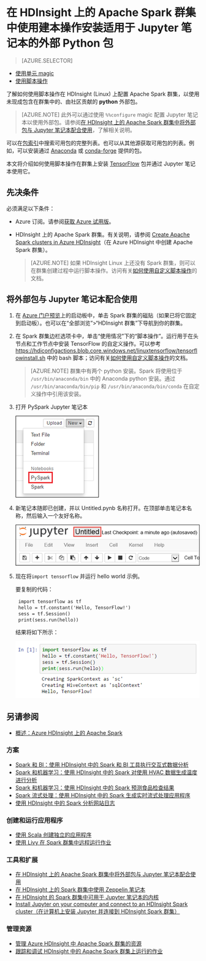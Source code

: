 <properties
    pageTitle="脚本操作：在 Azure HDInsight 上安装适用于 Jupyter 笔记本的 Python 包 | Azure"
    description="逐步说明如何配置可在 HDInsight Spark 群集中使用的 Jupyter 笔记本，以使用外部 python 包。"
    services="hdinsight"
    documentationcenter=""
    author="nitinme"
    manager="jhubbard"
    editor="cgronlun"
    tags="azure-portal" />
<tags
    ms.assetid="21978b71-eb53-480b-a3d1-c5d428a7eb5b"
    ms.service="hdinsight"
    ms.workload="big-data"
    ms.tgt_pltfrm="na"
    ms.devlang="na"
    ms.topic="article"
    ms.date="11/28/2016"
    wacn.date="03/24/2017"
    ms.author="nitinme" />  


# 在 HDInsight 上的 Apache Spark 群集中使用建本操作安装适用于 Jupyter 笔记本的外部 Python 包
> [AZURE.SELECTOR]
- [使用单元 magic](/documentation/articles/hdinsight-apache-spark-jupyter-notebook-use-external-packages/)
- [使用脚本操作](/documentation/articles/hdinsight-apache-spark-python-package-installation/)

了解如何使用脚本操作在 HDInsight (Linux) 上配置 Apache Spark 群集，以使用未现成包含在群集中的、由社区贡献的 **python** 外部包。

> [AZURE.NOTE]
此外可以通过使用 `%%configure` magic 配置 Jupyter 笔记本以使用外部包。请参阅[在 HDInsight 上的 Apache Spark 群集中将外部包与 Jupyter 笔记本配合使用](/documentation/articles/hdinsight-apache-spark-jupyter-notebook-use-external-packages/)，了解相关说明。
> 
> 

可以在[包索引](https://pypi.python.org/pypi)中搜索可用包的完整列表。也可以从其他源获取可用包的列表。例如，可以安装通过 [Anaconda](https://docs.continuum.io/anaconda/pkg-docs) 或 [conda-forge](https://conda-forge.github.io/feedstocks.html) 提供的包。

本文将介绍如何使用脚本操作在群集上安装 [TensorFlow](https://www.tensorflow.org/) 包并通过 Jupyter 笔记本使用它。

## 先决条件
必须满足以下条件：

* Azure 订阅。请参阅[获取 Azure 试用版](/pricing/1rmb-trial/)。
* HDInsight 上的 Apache Spark 群集。有关说明，请参阅 [Create Apache Spark clusters in Azure HDInsight](/documentation/articles/hdinsight-apache-spark-jupyter-spark-sql/)（在 Azure HDInsight 中创建 Apache Spark 群集）。

    > [AZURE.NOTE]
    如果 HDInsight Linux 上还没有 Spark 群集，则可以在群集创建过程中运行脚本操作。访问有关[如何使用自定义脚本操作](/documentation/articles/hdinsight-hadoop-customize-cluster-linux/)的文档。
    > 
    > 

## 将外部包与 Jupyter 笔记本配合使用

1. 在 [Azure 门户预览](https://portal.azure.cn/)上的启动板中，单击 Spark 群集的磁贴（如果已将它固定到启动板）。也可以在“全部浏览”>“HDInsight 群集”下导航到你的群集。

2. 在 Spark 群集边栏选项卡中，单击“使用情况”下的“脚本操作”。运行用于在头节点和工作节点中安装 TensorFlow 的自定义操作。可以参考 https://hdiconfigactions.blob.core.windows.net/linuxtensorflow/tensorflowinstall.sh 中的 bash 脚本；访问有关[如何使用自定义脚本操作](/documentation/articles/hdinsight-hadoop-customize-cluster-linux/)的文档。

    > [AZURE.NOTE]
    群集中有两个 python 安装。Spark 将使用位于 `/usr/bin/anaconda/bin` 中的 Anaconda python 安装。通过 `/usr/bin/anaconda/bin/pip` 和 `/usr/bin/anaconda/bin/conda` 在自定义操作中引用该安装。
    > 
    > 

3. 打开 PySpark Jupyter 笔记本

    ![创建新的 Jupyter 笔记本](./media/hdinsight-apache-spark-python-package-installation/hdispark.note.jupyter.createpysparknotebook.png "创建新的 Jupyter 笔记本")  


4. 新笔记本随即已创建，并以 Untitled.pynb 名称打开。在顶部单击笔记本名称，然后输入一个友好名称。

    ![提供笔记本的名称](./media/hdinsight-apache-spark-jupyter-notebook-use-external-packages/hdispark.note.jupyter.notebook.name.png "提供笔记本的名称")  


5. 现在将`import tensorflow` 并运行 hello world 示例。

    要复制的代码：

        import tensorflow as tf
        hello = tf.constant('Hello, TensorFlow!')
        sess = tf.Session()
        print(sess.run(hello))

    结果将如下所示：
	
    ![TensorFlow 代码执行](./media/hdinsight-apache-spark-python-package-installation/execution.png "执行 TensorFlow 代码")  


## <a name="seealso"></a>另请参阅
* [概述：Azure HDInsight 上的 Apache Spark](/documentation/articles/hdinsight-apache-spark-overview/)

### 方案
* [Spark 和 BI：使用 HDInsight 中的 Spark 和 BI 工具执行交互式数据分析](/documentation/articles/hdinsight-apache-spark-use-bi-tools/)
* [Spark 和机器学习：使用 HDInsight 中的 Spark 对使用 HVAC 数据生成温度进行分析](/documentation/articles/hdinsight-apache-spark-ipython-notebook-machine-learning/)
* [Spark 和机器学习：使用 HDInsight 中的 Spark 预测食品检查结果](/documentation/articles/hdinsight-apache-spark-machine-learning-mllib-ipython/)
* [Spark 流式处理：使用 HDInsight 中的 Spark 生成实时流式处理应用程序](/documentation/articles/hdinsight-apache-spark-eventhub-streaming/)
* [使用 HDInsight 中的 Spark 分析网站日志](/documentation/articles/hdinsight-apache-spark-custom-library-website-log-analysis/)

### 创建和运行应用程序
* [使用 Scala 创建独立的应用程序](/documentation/articles/hdinsight-apache-spark-create-standalone-application/)
* [使用 Livy 在 Spark 群集中远程运行作业](/documentation/articles/hdinsight-apache-spark-livy-rest-interface/)

### 工具和扩展
* [在 HDInsight 上的 Apache Spark 群集中将外部包与 Jupyter 笔记本配合使用](/documentation/articles/hdinsight-apache-spark-jupyter-notebook-use-external-packages/)
* [在 HDInsight 上的 Spark 群集中使用 Zeppelin 笔记本](/documentation/articles/hdinsight-apache-spark-use-zeppelin-notebook/)
* [在 HDInsight 的 Spark 群集中可用于 Jupyter 笔记本的内核](/documentation/articles/hdinsight-apache-spark-jupyter-notebook-kernels/)
* [Install Jupyter on your computer and connect to an HDInsight Spark cluster（在计算机上安装 Jupyter 并连接到 HDInsight Spark 群集）](/documentation/articles/hdinsight-apache-spark-jupyter-notebook-install-locally/)

### 管理资源
* [管理 Azure HDInsight 中 Apache Spark 群集的资源](/documentation/articles/hdinsight-apache-spark-resource-manager/)
* [跟踪和调试 HDInsight 中的 Apache Spark 群集上运行的作业](/documentation/articles/hdinsight-apache-spark-job-debugging/)

<!---HONumber=Mooncake_0320_2017-->